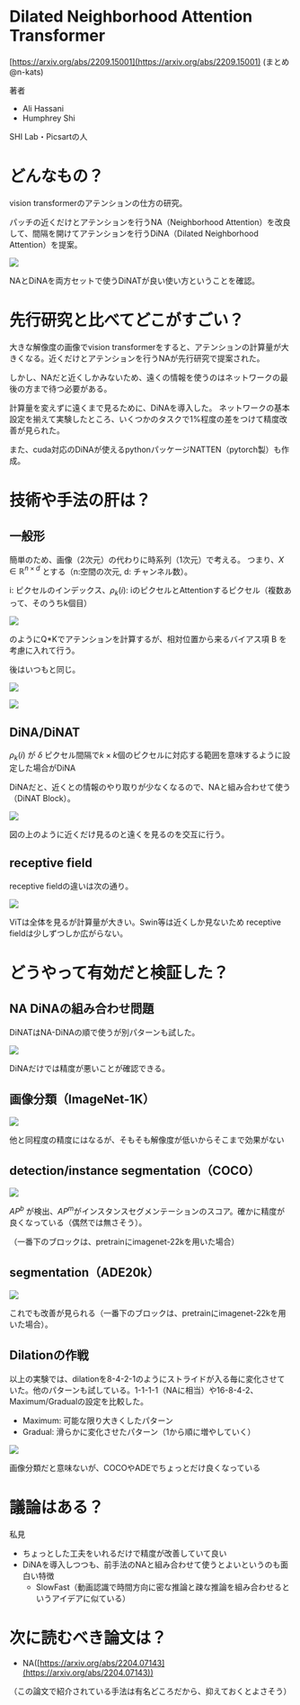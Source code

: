 # Dilated Neighborhood Attention Transformer
[https://arxiv.org/abs/2209.15001](https://arxiv.org/abs/2209.15001)
(まとめ @n-kats)

著者
* Ali Hassani
* Humphrey Shi

SHI Lab・Picsartの人

# どんなもの？
vision transformerのアテンションの仕方の研究。

パッチの近くだけとアテンションを行うNA（Neighborhood Attention）を改良して、間隔を開けてアテンションを行うDiNA（Dilated Neighborhood Attention）を提案。

![](./DiNA_2209.15001/example.png)

NAとDiNAを両方セットで使うDiNATが良い使い方ということを確認。

# 先行研究と比べてどこがすごい？
大きな解像度の画像でvision transformerをすると、アテンションの計算量が大きくなる。近くだけとアテンションを行うNAが先行研究で提案された。

しかし、NAだと近くしかみないため、遠くの情報を使うのはネットワークの最後の方まで待つ必要がある。

計算量を変えずに遠くまで見るために、DiNAを導入した。
ネットワークの基本設定を揃えて実験したところ、いくつかのタスクで1%程度の差をつけて精度改善が見られた。

また、cuda対応のDiNAが使えるpythonパッケージNATTEN（pytorch製）も作成。

# 技術や手法の肝は？
## 一般形
簡単のため、画像（2次元）の代わりに時系列（1次元）で考える。
つまり、$X \in \mathbb{R}^{n\times d}$ とする（n:空間の次元, d: チャンネル数）。

i: ピクセルのインデックス、$\rho_k(i)$: iのピクセルとAttentionするピクセル（複数あって、そのうちk個目）

![](./DiNA_2209.15001/attention_A.png)

のようにQ*Kでアテンションを計算するが、相対位置から来るバイアス項 B を考慮に入れて行う。

後はいつもと同じ。

![](./DiNA_2209.15001/attention_V.png)

![](./DiNA_2209.15001/attention_NA.png)

## DiNA/DiNAT
$\rho_k(i)$ が $\delta$ ピクセル間隔で$k\times k$個のピクセルに対応する範囲を意味するように設定した場合がDiNA

DiNAだと、近くとの情報のやり取りが少なくなるので、NAと組み合わせて使う（DiNAT Block）。

![](./DiNA_2209.15001/DiNAT.png)

図の上のように近くだけ見るのと遠くを見るのを交互に行う。

## receptive field
receptive fieldの違いは次の通り。

![](./DiNA_2209.15001/receptive_field.png)

ViTは全体を見るが計算量が大きい。Swin等は近くしか見ないため receptive fieldは少しずつしか広がらない。

# どうやって有効だと検証した？
## NA DiNAの組み合わせ問題
DiNATはNA-DiNAの順で使うが別パターンも試した。

![](./DiNA_2209.15001/other_DiNAT.png)

DiNAだけでは精度が悪いことが確認できる。

## 画像分類（ImageNet-1K）

![](./DiNA_2209.15001/scores_imagenet.png)

他と同程度の精度にはなるが、そもそも解像度が低いからそこまで効果がない

## detection/instance segmentation（COCO）

![](./DiNA_2209.15001/scores_coco.png)

$AP^b$ が検出、$AP^m$がインスタンスセグメンテーションのスコア。確かに精度が良くなっている（偶然では無さそう）。

（一番下のブロックは、pretrainにimagenet-22kを用いた場合）
## segmentation（ADE20k）

![](./DiNA_2209.15001/scores_ade.png)

これでも改善が見られる（一番下のブロックは、pretrainにimagenet-22kを用いた場合）。

## Dilationの作戦
以上の実験では、dilationを8-4-2-1のようにストライドが入る毎に変化させていた。他のパターンも試している。1-1-1-1（NAに相当）や16-8-4-2、Maximum/Gradualの設定を比較した。

* Maximum: 可能な限り大きくしたパターン
* Gradual: 滑らかに変化させたパターン（1から順に増やしていく）

![](./DiNA_2209.15001/other_dilation.png)

画像分類だと意味ないが、COCOやADEでちょっとだけ良くなっている

# 議論はある？
私見
* ちょっとした工夫をいれるだけで精度が改善していて良い
* DiNAを導入しつつも、前手法のNAと組み合わせて使うとよいというのも面白い特徴
  * SlowFast（動画認識で時間方向に密な推論と疎な推論を組み合わせるというアイデアに似ている）

# 次に読むべき論文は？
* NA([https://arxiv.org/abs/2204.07143](https://arxiv.org/abs/2204.07143))

（この論文で紹介されている手法は有名どころだから、抑えておくとよさそう）
